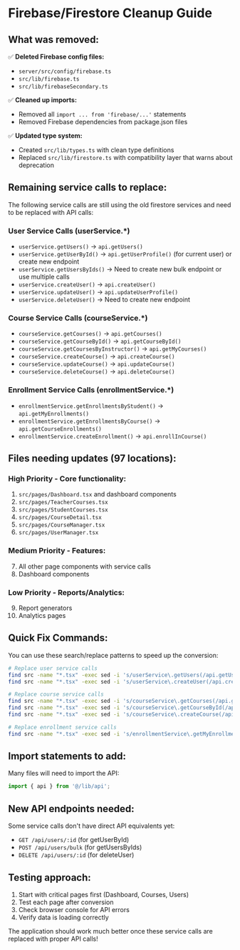 # Firebase/Firestore Cleanup Guide

## What was removed:
✅ **Deleted Firebase config files:**
- `server/src/config/firebase.ts`
- `src/lib/firebase.ts` 
- `src/lib/firebaseSecondary.ts`

✅ **Cleaned up imports:**
- Removed all `import ... from 'firebase/...'` statements
- Removed Firebase dependencies from package.json files

✅ **Updated type system:**
- Created `src/lib/types.ts` with clean type definitions
- Replaced `src/lib/firestore.ts` with compatibility layer that warns about deprecation

## Remaining service calls to replace:

The following service calls are still using the old firestore services and need to be replaced with API calls:

### User Service Calls (userService.*)
- `userService.getUsers()` → `api.getUsers()`
- `userService.getUserById()` → `api.getUserProfile()` (for current user) or create new endpoint
- `userService.getUsersByIds()` → Need to create new bulk endpoint or use multiple calls
- `userService.createUser()` → `api.createUser()`
- `userService.updateUser()` → `api.updateUserProfile()`
- `userService.deleteUser()` → Need to create new endpoint

### Course Service Calls (courseService.*)
- `courseService.getCourses()` → `api.getCourses()`
- `courseService.getCourseById()` → `api.getCourseById()`
- `courseService.getCoursesByInstructor()` → `api.getMyCourses()`
- `courseService.createCourse()` → `api.createCourse()`
- `courseService.updateCourse()` → `api.updateCourse()`
- `courseService.deleteCourse()` → `api.deleteCourse()`

### Enrollment Service Calls (enrollmentService.*)
- `enrollmentService.getEnrollmentsByStudent()` → `api.getMyEnrollments()`
- `enrollmentService.getEnrollmentsByCourse()` → `api.getCourseEnrollments()`
- `enrollmentService.createEnrollment()` → `api.enrollInCourse()`

## Files needing updates (97 locations):

### High Priority - Core functionality:
1. `src/pages/Dashboard.tsx` and dashboard components
2. `src/pages/TeacherCourses.tsx`
3. `src/pages/StudentCourses.tsx` 
4. `src/pages/CourseDetail.tsx`
5. `src/pages/CourseManager.tsx`
6. `src/pages/UserManager.tsx`

### Medium Priority - Features:
7. All other page components with service calls
8. Dashboard components

### Low Priority - Reports/Analytics:
9. Report generators
10. Analytics pages

## Quick Fix Commands:

You can use these search/replace patterns to speed up the conversion:

```bash
# Replace user service calls
find src -name "*.tsx" -exec sed -i 's/userService\.getUsers(/api.getUsers(/g' {} \;
find src -name "*.tsx" -exec sed -i 's/userService\.createUser(/api.createUser(/g' {} \;

# Replace course service calls  
find src -name "*.tsx" -exec sed -i 's/courseService\.getCourses(/api.getCourses(/g' {} \;
find src -name "*.tsx" -exec sed -i 's/courseService\.getCourseById(/api.getCourseById(/g' {} \;
find src -name "*.tsx" -exec sed -i 's/courseService\.createCourse(/api.createCourse(/g' {} \;

# Replace enrollment service calls
find src -name "*.tsx" -exec sed -i 's/enrollmentService\.getMyEnrollments(/api.getMyEnrollments(/g' {} \;
```

## Import statements to add:

Many files will need to import the API:
```typescript
import { api } from '@/lib/api';
```

## New API endpoints needed:

Some service calls don't have direct API equivalents yet:
- `GET /api/users/:id` (for getUserById)
- `POST /api/users/bulk` (for getUsersByIds)  
- `DELETE /api/users/:id` (for deleteUser)

## Testing approach:

1. Start with critical pages first (Dashboard, Courses, Users)
2. Test each page after conversion
3. Check browser console for API errors
4. Verify data is loading correctly

The application should work much better once these service calls are replaced with proper API calls!